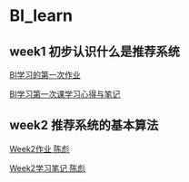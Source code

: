# BI_learn

## week1 初步认识什么是推荐系统
[BI学习的第一次作业][1]

[BI学习第一次课学习心得与笔记][2]

[1]:https://blog.csdn.net/weixin_43849871/article/details/109520987
[2]:https://blog.csdn.net/weixin_43849871/article/details/109545353


## week2 推荐系统的基本算法
[Week2作业 陈彪][3]

[Week2学习笔记 陈彪][4]

[3]:https://blog.csdn.net/weixin_43849871/article/details/109554033
[4]:https://blog.csdn.net/weixin_43849871/article/details/109563087
